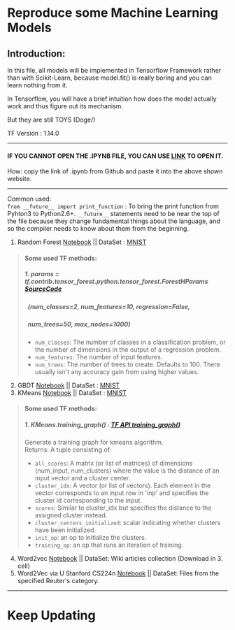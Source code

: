 # Reproduce some Machine Learning Models

## Introduction:

In this file, all models will be implemented in Tensorflow Framework rather than with Scikit-Learn, because model.fit() is really boring and you can learn nothing from it. 

In Tensorflow, you will have a brief intuition how does the model actually work and thus figure out its mechanism.

But they are still TOYS (Doge/)

TF Version : 1.14.0

----
#### IF YOU CANNOT OPEN THE .IPYNB FILE, YOU CAN USE [LINK](https://nbviewer.jupyter.org/) TO OPEN IT.  
 How: copy the link of .ipynb from Github and paste it into the above shown website.

----

Common used:  
`from __future__ import print_function` : To bring the print function from Pyhton3 to Python2.6+. `__future__` statements need to be near the top of the file because they change fundamental things about the language, and so the compiler needs to know about them from the beginning. 

1. Random Forest [Notebook](https://github.com/LiZongyue/Classic-Model-Reproduce/blob/master/Machine_Learning/RandomForrest.ipynb) || DataSet : [MNIST](https://en.wikipedia.org/wiki/MNIST_database)
> #### Some used TF methods:  
> ##### 1. params = tf.contrib.tensor_forest.python.tensor_forest.ForestHParams [SourceCode](https://github.com/tensorflow/tensorflow/tree/r1.14/tensorflow/contrib/tensor_forest)    
> ##### &ensp;(num_classes=2, num_features=10, regression=False,  
> ##### &ensp;num_trees=50, max_nodes=1000)
> - `num_classes`: The number of classes in a classification problem, or the number of dimensions in the output of a regression problem.
> - `num_features`: The number of input features.
> - `num_trees`: The number of trees to create. Defaults to 100. There usually isn't any accuracy gain from using higher values.
2. GBDT [Notebook](https://github.com/LiZongyue/Classic-Model-Reproduce/blob/master/Machine_Learning/GBDT.ipynb) || DataSet : [MNIST](https://en.wikipedia.org/wiki/MNIST_database)
3. KMeans [Notebook](https://github.com/LiZongyue/Classic-Model-Reproduce/blob/master/Machine_Learning/K-Means.ipynb) || DataSet : [MNIST](https://en.wikipedia.org/wiki/MNIST_database)
> #### Some used TF methods:
> ##### 1. KMeans.training_graph() : [TF API training_graph()](https://www.tensorflow.org/versions/r1.14/api_docs/python/tf/contrib/factorization/KMeans)
> Generate a training graph for kmeans algorithm.  
Returns:
A tuple consisting of:
> - `all_scores`: A matrix (or list of matrices) of dimensions (num_input, num_clusters) where the value is the distance of an input vector and a cluster center.  
> - `cluster_idx`: A vector (or list of vectors). Each element in the vector corresponds to an input row in 'inp' and specifies the cluster id corresponding to the input.  
> - `scores`: Similar to cluster_idx but specifies the distance to the assigned cluster instead.  
> - `cluster_centers_initialized`: scalar indicating whether clusters have been initialized.  
> - `init_op`: an op to initialize the clusters.  
> - `training_op`: an op that runs an iteration of training.    
4. Word2vec [Notebook](https://github.com/LiZongyue/Classic-Model-Reproduce/blob/master/Machine_Learning/Word2vec.ipynb) || DataSet: Wiki articles collection (Download in 3. cell)  
5. Word2Vec via U Stanford CS224n [Notebook](https://github.com/LiZongyue/Classic-Model-Reproduce/blob/master/Machine_Learning/exploring_word_vectors.ipynb) || DataSet: Files from the specified Reuter's category.

-----
# Keep Updating
